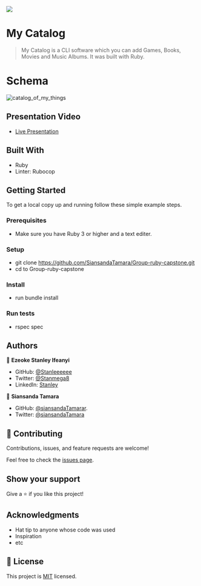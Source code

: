 ![](https://img.shields.io/badge/Microverse-blueviolet)

# My Catalog

> My Catalog is a CLI software which you can add Games, Books, Movies and Music Albums. It was built with Ruby.

# Schema
![catalog_of_my_things](https://user-images.githubusercontent.com/25887253/185434532-272372ce-9814-4ec5-8e52-f8fdfc4fab04.png)

## Presentation Video
- [Live Presentation](https://drive.google.com/drive/folders/1VoBNzAUHIMCDCmjWHC8A-gsAE0fvXhiJ?usp=sharing)

## Built With
- Ruby
- Linter: Rubocop

## Getting Started
To get a local copy up and running follow these simple example steps.

### Prerequisites
- Make sure you have Ruby 3 or higher and a text editer.

### Setup
- git clone https://github.com/SiansandaTamara/Group-ruby-capstone.git
- cd to Group-ruby-capstone

### Install
- run bundle install

### Run tests
- rspec spec

## Authors

👤 **Ezeoke Stanley Ifeanyi**

- GitHub: [@Stanleeeeee](https://github.com/Stanleeeeee)
- Twitter: [@Stanmega8](https://twitter.com/Stanmega89)
- LinkedIn: [Stanley](https://www.linkedin.com/in/stanley-ezzeoke)

👤 **Siansanda Tamara**
- GitHub: [@siansandaTamarar](https://github.com/siansandaTamara).
- Twitter: [@siansandaTamara](https://twitter.com/YsiansandaTamara)

## 🤝 Contributing

Contributions, issues, and feature requests are welcome!

Feel free to check the [issues page](../../issues/).

## Show your support

Give a ⭐️ if you like this project!

## Acknowledgments

- Hat tip to anyone whose code was used
- Inspiration
- etc

## 📝 License

This project is [MIT](./MIT.md) licensed.
